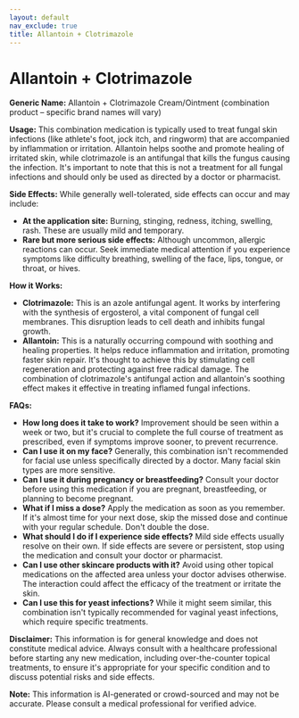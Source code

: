 ```yaml
---
layout: default
nav_exclude: true
title: Allantoin + Clotrimazole
---
```


# Allantoin + Clotrimazole

**Generic Name:** Allantoin + Clotrimazole Cream/Ointment (combination product – specific brand names will vary)

**Usage:** This combination medication is typically used to treat fungal skin infections (like athlete's foot, jock itch, and ringworm) that are accompanied by inflammation or irritation.  Allantoin helps soothe and promote healing of irritated skin, while clotrimazole is an antifungal that kills the fungus causing the infection.  It's important to note that this is not a treatment for all fungal infections and should only be used as directed by a doctor or pharmacist.

**Side Effects:**  While generally well-tolerated, side effects can occur and may include:

* **At the application site:** Burning, stinging, redness, itching, swelling, rash.  These are usually mild and temporary.
* **Rare but more serious side effects:**  Although uncommon, allergic reactions can occur.  Seek immediate medical attention if you experience symptoms like difficulty breathing, swelling of the face, lips, tongue, or throat, or hives.

**How it Works:**

* **Clotrimazole:** This is an azole antifungal agent. It works by interfering with the synthesis of ergosterol, a vital component of fungal cell membranes.  This disruption leads to cell death and inhibits fungal growth.
* **Allantoin:** This is a naturally occurring compound with soothing and healing properties. It helps reduce inflammation and irritation, promoting faster skin repair.  It's thought to achieve this by stimulating cell regeneration and protecting against free radical damage.  The combination of clotrimazole's antifungal action and allantoin's soothing effect makes it effective in treating inflamed fungal infections.


**FAQs:**

* **How long does it take to work?**  Improvement should be seen within a week or two, but it's crucial to complete the full course of treatment as prescribed, even if symptoms improve sooner, to prevent recurrence.
* **Can I use it on my face?**  Generally, this combination isn't recommended for facial use unless specifically directed by a doctor.  Many facial skin types are more sensitive.
* **Can I use it during pregnancy or breastfeeding?** Consult your doctor before using this medication if you are pregnant, breastfeeding, or planning to become pregnant.
* **What if I miss a dose?** Apply the medication as soon as you remember. If it's almost time for your next dose, skip the missed dose and continue with your regular schedule. Don't double the dose.
* **What should I do if I experience side effects?**  Mild side effects usually resolve on their own. If side effects are severe or persistent, stop using the medication and consult your doctor or pharmacist.
* **Can I use other skincare products with it?**  Avoid using other topical medications on the affected area unless your doctor advises otherwise.  The interaction could affect the efficacy of the treatment or irritate the skin.
* **Can I use this for yeast infections?** While it might seem similar, this combination isn't typically recommended for vaginal yeast infections, which require specific treatments.


**Disclaimer:** This information is for general knowledge and does not constitute medical advice. Always consult with a healthcare professional before starting any new medication, including over-the-counter topical treatments, to ensure it's appropriate for your specific condition and to discuss potential risks and side effects.


**Note:** This information is AI-generated or crowd-sourced and may not be accurate. Please consult a medical professional for verified advice.